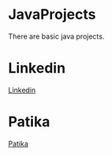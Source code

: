 # JavaProjects
There are basic java projects.
# Linkedin
[Linkedin](linkedin.com/in/mehmet-arıkan-861a44149)
# Patika
[Patika](https://app.patika.dev/mehmetarikannn)
